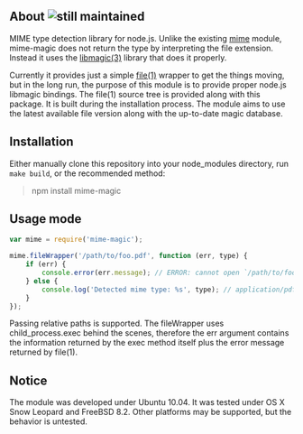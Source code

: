 ## About ![still maintained](http://stillmaintained.com/SaltwaterC/mime-magic.png)

MIME type detection library for node.js. Unlike the existing [mime](https://github.com/bentomas/node-mime) module, mime-magic does not return the type by interpreting the file extension. Instead it uses the [libmagic(3)](http://linux.die.net/man/3/libmagic) library that does it properly.

Currently it provides just a simple [file(1)](http://linux.die.net/man/1/file) wrapper to get the things moving, but in the long run, the purpose of this module is to provide proper node.js libmagic bindings. The file(1) source tree is provided along with this package. It is built during the installation process. The module aims to use the latest available file version along with the up-to-date magic database.

## Installation

Either manually clone this repository into your node_modules directory, run `make build`, or the recommended method:

> npm install mime-magic

## Usage mode

```javascript
var mime = require('mime-magic');

mime.fileWrapper('/path/to/foo.pdf', function (err, type) {
	if (err) {
		console.error(err.message); // ERROR: cannot open `/path/to/foo.pdf' (No such file or directory)
	} else {
		console.log('Detected mime type: %s', type); // application/pdf
	}
});
```

Passing relative paths is supported. The fileWrapper uses child_process.exec behind the scenes, therefore the err argument contains the information returned by the exec method itself plus the error message returned by file(1).

## Notice

The module was developed under Ubuntu 10.04. It was tested under OS X Snow Leopard and FreeBSD 8.2. Other platforms may be supported, but the behavior is untested.
